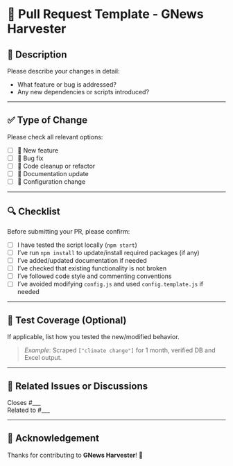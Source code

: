 # 📝 Pull Request Template - GNews Harvester

## 📌 Description

Please describe your changes in detail:

- What feature or bug is addressed?
- Any new dependencies or scripts introduced?

---

## ✅ Type of Change

Please check all relevant options:

- [ ] 🚀 New feature
- [ ] 🐛 Bug fix
- [ ] 🧹 Code cleanup or refactor
- [ ] 📝 Documentation update
- [ ] 🔧 Configuration change

---

## 🔍 Checklist

Before submitting your PR, please confirm:

- [ ] I have tested the script locally (`npm start`)
- [ ] I’ve run `npm install` to update/install required packages (if any)
- [ ] I’ve added/updated documentation if needed
- [ ] I’ve checked that existing functionality is not broken
- [ ] I’ve followed code style and commenting conventions
- [ ] I’ve avoided modifying `config.js` and used `config.template.js` if needed

---

## 🧪 Test Coverage (Optional)

If applicable, list how you tested the new/modified behavior.

> _Example_: Scraped `["climate change"]` for 1 month, verified DB and Excel output.

---

## 📎 Related Issues or Discussions

Closes #___  
Related to #___  

---

## 🙏 Acknowledgement

Thanks for contributing to **GNews Harvester**! 🎉

